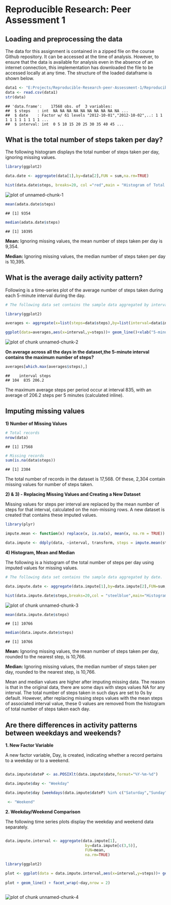 # Reproducible Research: Peer Assessment 1

## Loading and preprocessing the data

The data for this assignment is contained in a zipped file on the course Github repository.  It can be accessed  at the time of analysis.  However, to ensure that the data is available for analysis even in the absence of an internet connection, this implementation has downloaded the file to be accessed locally at any time.  The structure of the loaded dataframe is shown below.

```r
data1 <- "E:Projects/Reproducible-Research-peer-Assessment-1/Reproducible-Research-Peer-Assessment-1/activity.csv"
data <- read.csv(data1)
str(data)

```

```
## 'data.frame':	17568 obs. of  3 variables:
##  $ steps   : int  NA NA NA NA NA NA NA NA NA NA ...
##  $ date    : Factor w/ 61 levels "2012-10-01","2012-10-02",..: 1 1 1 1 1 1 1 1 1 1 ...
##  $ interval: int  0 5 10 15 20 25 30 35 40 45 ...
```

## What is the total number of steps taken per day?

The following histogram displays the total number of steps taken per day, ignoring missing values.

```r
library(ggplot2)

data.date <- aggregate(data[1],by=data[2],FUN = sum,na.rm=TRUE)

hist(data.date$steps, breaks=20, col ="red",main = "Histogram of Total Number of Steps Taken Per Day",xlab="Steps Per Day")

```

![plot of  unnamed-chunk-1](Figure/unnamed-chunk-1.png)

```r
mean(adata.date$steps)   
```

```
## [1] 9354
```

```r
median(adata.date$steps) 
```

```
## [1] 10395
```

**Mean:** Ignoring missing values, the mean number of steps taken per day is 9,354.

**Median:** Ignoring missing values, the median number of steps taken per day is 10,395.

## What is the average daily activity pattern?
Following is a time-series plot of the average number of steps taken during each 5-minute interval during the day.

```r
# The following data set contains the sample data aggregated by interval.

library(ggplot2)

averages <- aggregate(x=list(steps=data$steps),by=list(interval=data$interval),FUN=mean,na.rm=TRUE)

ggplot(data=averages,aes(x=interval,y=steps))+ geom_line()+xlab("5-minute interval")+ylab("Average number of steps taken")


```

![plot of chunk unnamed-chunk-2](Figure/unnamed-chunk-2.png)

**On average across all the days in the dataset,the 5-minute interval contains the maximum number of steps?**


```r
averages[which.max(averages$steps),]
```

```
##    interval steps
## 104  835 206.2
```

The maximum average steps per period occur at interval 835, with an average of 206.2 steps per 5 minutes (calculated inline).

## Imputing missing values

**1) Number of Missing Values**

```r
# Total records
nrow(data)
```

```
## [1] 17568
```

```r
# Missing records
sum(is.na(data$steps))
```

```
## [1] 2304
```
The total number of records in the dataset is 17,568.  Of these, 2,304 contain missing values for number of steps taken.

**2) & 3) - Replacing Missing Values and Creating a New Dataset**

Missing values for steps per interval are replaced by the mean number of steps for that interval, calculated on the non-missing rows.  A new dataset is created that contains these imputed values.

```r
library(plyr)

impute.mean <- function(x) replace(x, is.na(x), mean(x, na.rm = TRUE))

data.impute <- ddply(data, ~interval, transform, steps = impute.mean(steps))
```

**4) Histogram, Mean and Median**

The following is a histogram of the total number of steps per day using imputed values for missing values.

```r
# The following data set contains the sample data aggregated by date.

data.impute.date <- aggregate(data.impute[1],by=data.impute[2],FUN=sum,na.rm=TRUE)

hist(data.impute.date$steps,breaks=20,col = "steelblue",main="Histogram of Total Number of Steps Taken Per Day(Imputed Data)",xlab="Steps Per Day")
```

![plot of chunk unnamed-chunk-3](Figure/unnamed-chunk-3.png) 

```r
mean(data.impute.date$steps)  
```

```
## [1] 10766
```

```r
median(data.impute.date$steps) 
```

```
## [1] 10766
```

**Mean:** Ignoring missing values, the mean number of steps taken per day, rounded to the nearest step, is 10,766.

**Median:** Ignoring missing values, the median number of steps taken per day, rounded to the nearest step, is 10,766.

Mean and median values are higher after imputing missing data. The reason is that in the original data, there are some days with steps values NA for any interval. The total number of steps taken in such days are set to 0s by default. However, after replacing missing steps values with the mean steps of associated interval value, these 0 values are removed from the histogram of total number of steps taken each day.



## Are there differences in activity patterns between weekdays and weekends?

**1. New Factor Variable**

A new factor variable, Day, is created, indicating whether a record pertains to a weekday or to a weekend.

```r

data.impute$dateP <- as.POSIXlt(data.impute$date,format="%Y-%m-%d")

data.impute$day <- "Weekday"

data.impute$day [weekdays(data.impute$dateP) %in% c("Saturday","Sunday")]

 <- "Weekend"

```

**2. Weekday/Weekend Comparison**

The following time series plots display the weekday and weekend data separately.  


```r

data.impute.interval <- aggregate(data.impute[1],
                                   by=data.impute[c(3,5)],
                                   FUN=mean,
                                   na.rm=TRUE)

library(ggplot2)

plot <- ggplot(data = data.impute.interval,aes(x=interval,y=steps))+ geom_line()+xlab("5-minute interval")+ylab("Number Of Steps") 
  
plot + geom_line() + facet_wrap(~day,nrow = 2)



```

![plot of chunk unnamed-chunk-4](Figure/unnamed-chunk-4.png) 
